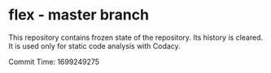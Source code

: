 # flex - master branch

This repository contains frozen state of the repository.
Its history is cleared. It is used only for static code
analysis with Codacy.

Commit Time: 1699249275